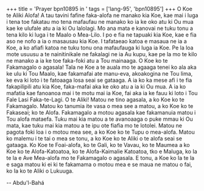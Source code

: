+++
title = 'Prayer bpn10895 in '
tags = ['lang-95', 'bpn10895']
+++
O Koe te Aliki Alofa!  A tau tavini fafine faka-alofa ne manako kia Koe, kae mai i luga i tena toe fakatau mo tena mafaufau ne manako ko ia ke oko atu ki Ou mua kae ke ulufale atu a ia ki Ou lalolagi.  Mo ana mata e kanovai ne tuku tonu a tena kilo ki luga i te Maalo o Mea-Lilo.  I po e fia ne tapuaki kia Koe, kae e fia aso ne nofo a ia o masausau kia Koe.  I tafataeao katoa e masaua ne ia a Koe, a ko afiafi katoa ne tuku tonu ona mafaufauga ki luga ia Koe.  Pe la loa mote usuusu a te nainitinikale ne fakalagi ne ia Au kupu, kae pe la mo te kilo ne manako a ia ke toe faka-foki atu a Tou mainaaga.
     O Koe ko te Fakamagalo o agasala! Tala ne Koe a te auala mo te agaaga tenei ko ala aka ke ulu ki Tou Maalo, kae fakamafai ate manu-eva, akoakogina ne Tou lima, ke eva ki loto i te fatoaaga losa seai se gataaga.  A ia ko ka mese afi i te fia fakapilipili atu kia Koe, faka-mafai aka ke oko atu a ia ki Ou mua.  A ia ko mafatia kae fanoanoa mai i te motu mai ia Koe, fai aka ia ke fauu ki loto i Tou Fale Lasi Faka-te-Lagi.
     O te Aliki!  Matou ne tino agasala, a ko Koe ko te Fakamagalo.  Matou ko tanumia ite vasa o mea see a matou, a ko Koe ko te Fakaseai; ko te Alofa.  Fakamagalo a motou agasala kae fakamanuia matou i Tou alofa mataefa.  Tuku mai kia matou a te avanoaaga o puke mmau ki Ou mata, kae tuku mai kia matou a te ipu ote fiafia mo te lotolei.  Matou ne pagota foki loa i o motou mea see, a ko Koe ko te Tupu o mea-alofa.  Matou ko malemu i te tai o mea se tonu, a ko Koe ko te Aliki o te alofa seai se gataaga.  Ko Koe te Foai-alofa, ko te Gali, ko te Vavau, ko te Maumea a ko Koe ko te Alofa-Katoatoa, ko te Alofa-Kaimalie Katoatoa, tko e Maluga, ko Ia te la e Ave Mea-alofa mo te Fakamagalo o agasala.  E tonu, a Koe ko Ia te la e saga matou ki ei ki te fakamama o motou mea e se maua ne matou o fai, ko Ia ko te Aliki o Lukuuga.

-- Abdu'l-Bahá
